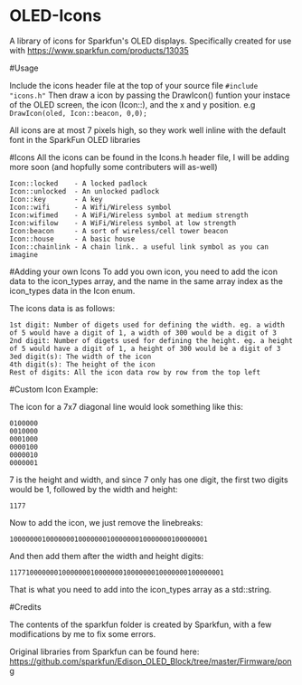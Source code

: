 # OLED-Icons
A library of icons for Sparkfun's OLED displays. Specifically created for use with https://www.sparkfun.com/products/13035

#Usage

Include the icons header file at the top of your source file 
`#include "icons.h"`
Then draw a icon by passing the DrawIcon() funtion your instace of the OLED screen, the icon (Icon::<icon name>), and the x and y position.
e.g `DrawIcon(oled, Icon::beacon, 0,0);`

All icons are at most 7 pixels high, so they work well inline with the default font in the SparkFun OLED libraries  

#Icons
All the icons can be found in the Icons.h header file, I will be adding more soon (and hopfully some contributers will as-well)
```
Icon::locked    - A locked padlock
Icon::unlocked  - An unlocked padlock
Icon::key       - A key
Icon::wifi      - A Wifi/Wireless symbol
Icon:wifimed    - A WiFi/Wireless symbol at medium strength
Icon:wifilow    - A WiFi/Wireless symbol at low strength
Icon:beacon     - A sort of wireless/cell tower beacon
Icon::house     - A basic house
Icon::chainlink - A chain link.. a useful link symbol as you can imagine 
```
#Adding your own Icons
To add you own icon, you need to add the icon data to the icon_types array, and the name in the same array index as the icon_types data in the Icon enum.

The icons data is as follows:
```
1st digit: Number of digets used for defining the width. eg. a width of 5 would have a digit of 1, a width of 300 would be a digit of 3
2nd digit: Number of digets used for defining the height. eg. a height of 5 would have a digit of 1, a height of 300 would be a digit of 3
3ed digit(s): The width of the icon
4th digit(s): The height of the icon
Rest of digits: All the icon data row by row from the top left
```
#Custom Icon Example:

The icon for a 7x7 diagonal line would look something like this:
```1000000
0100000
0010000
0001000
0000100
0000010
0000001
```

7 is the height and width, and since 7 only has one digit, the first two digits would be 1, followed by the width and height:

`1177`

Now to add the icon, we just remove the linebreaks:

`1000000010000000100000001000000010000000100000001`

And then add them after the width and height digits:

`11771000000010000000100000001000000010000000100000001`

That is what you need to add into the icon_types array as a std::string. 

#Credits 

The contents of the sparkfun folder is created by Sparkfun, with a few modifications by me to fix some errors.

Original libraries from Sparkfun can be found here: https://github.com/sparkfun/Edison_OLED_Block/tree/master/Firmware/pong
